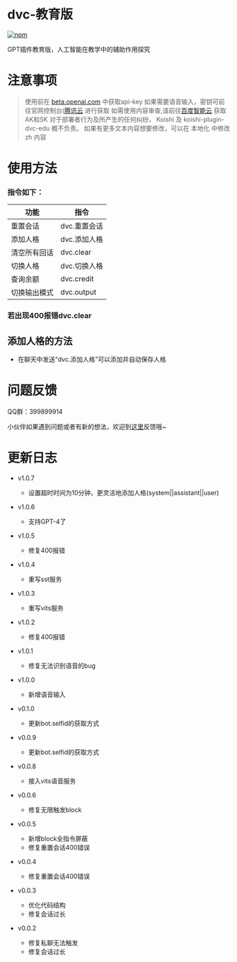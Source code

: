 # dvc-教育版

[![npm](https://img.shields.io/npm/v/koishi-plugin-dvc-edu?style=flat-square)](https://www.npmjs.com/package/koishi-plugin-dvc-edu)

GPT插件教育版，人工智能在教学中的辅助作用探究


# 注意事项

> 使用前在 [beta.openai.com](https://beta.openai.com/account/api-keys) 中获取api-key
如果需要语音输入，密钥可前往官网控制台([腾讯云](https://console.cloud.tencent.com/cam/capi) 进行获取
如需使用内容审查,请前往[百度智能云](https://ai.baidu.com/solution/censoring?hmsr=aibanner&hmpl=censoring) 获取AK和SK
对于部署者行为及所产生的任何纠纷， Koishi 及 koishi-plugin-dvc-edu 概不负责。
如果有更多文本内容想要修改，可以在 本地化 中修改 zh 内容
# 使用方法
### 指令如下：
| 功能 | 指令 |
|  ----  | ----  |
| 重置会话 | dvc.重置会话 |
| 添加人格 | dvc.添加人格 |
| 清空所有回话 | dvc.clear |
| 切换人格 | dvc.切换人格 |
| 查询余额 | dvc.credit |
| 切换输出模式 | dvc.output |


### 若出现400报错dvc.clear

## 添加人格的方法
* 在聊天中发送“dvc.添加人格”可以添加并自动保存人格

# 问题反馈
QQ群：399899914

小伙伴如果遇到问题或者有新的想法，欢迎到[这里](https://github.com/initialencounter/mykoishi/issues)反馈哦~



# 更新日志
- v1.0.7
    - 设置超时时间为10分钟，更灵活地添加人格(system||assistant||user)
- v1.0.6
    - 支持GPT-4了
- v1.0.5
    - 修复400报错
- v1.0.4
    - 重写sst服务
- v1.0.3
    - 重写vits服务
- v1.0.2
    - 修复400报错
- v1.0.1
    - 修复无法识别语音的bug
- v1.0.0
    - 新增语音输入
- v0.1.0
    - 更新bot.selfid的获取方式
- v0.0.9
    - 更新bot.selfid的获取方式

- v0.0.8
    - 接入vits语音服务

- v0.0.6
    - 修复无限触发block

- v0.0.5
    - 新增block全指令屏蔽
    - 修复重置会话400错误

- v0.0.4
    - 修复重置会话400错误

- v0.0.3
    - 优化代码结构
    - 修复会话过长

- v0.0.2

    - 修复私聊无法触发
    - 修复会话过长